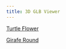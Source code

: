 ```yaml
---
title: 3D GLB Viewer
---
```

[Turtle Flower](./trtl_flower.glb)

[Girafe Round](./girafe_round.glb)
